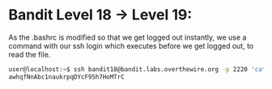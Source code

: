 # Bandit Level 18 -> Level 19:

As the .bashrc is modified so that we get logged out instantly, we use a command with our ssh login which executes before we get logged out, to read the file.

```sh
user@localhost:~$ ssh bandit18@bandit.labs.overthewire.org -p 2220 'cat readme'
awhqfNnAbc1naukrpqDYcF95h7HoMTrC
```
